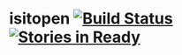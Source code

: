 isitopen [![Build Status](https://travis-ci.org/darkowlzz/isitopen.svg?branch=master)](https://travis-ci.org/darkowlzz/isitopen)[![Stories in Ready](https://badge.waffle.io/darkowlzz/isitopen.svg?label=ready&title=Ready)](http://waffle.io/darkowlzz/isitopen)
=========
